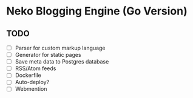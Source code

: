 # Neko Blogging Engine (Go Version)

## TODO

- [ ] Parser for custom markup language
- [ ] Generator for static pages
- [ ] Save meta data to Postgres database
- [ ] RSS/Atom feeds
- [ ] Dockerfile
- [ ] Auto-deploy?
- [ ] Webmention
